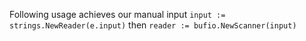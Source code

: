 Following usage achieves our manual input ```input := strings.NewReader(e.input)``` then ```reader := bufio.NewScanner(input)```